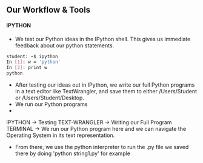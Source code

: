 ## Our Workflow & Tools

#### IPYTHON

+ We test our Python ideas in the IPython shell. This gives us immediate feedback about our python statements.

````bash
student: ~$ ipython
In [1]: w = 'python'
In [2]: print w
python
````

* After testing our ideas out in IPython, we write our full Python programs in a text editor like TextWrangler, and save them to either /Users/Student or /Users/Student/Desktop.
* We run our Python programs 
* 

IPYTHON       -> Testing
TEXT-WRANGLER -> Writing our Full Program
TERMINAL      -> We run our Python program here and we can navigate the Operating System in its text representation.

* From there, we use the python interpreter to run the .py file we saved there by doing 'python string1.py' for example
